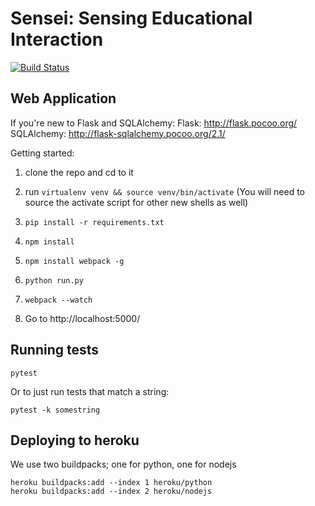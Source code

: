 # Sensei: Sensing Educational Interaction

[![Build Status](https://travis-ci.org/WildflowerSchools/sensei.svg?branch=master)](https://travis-ci.org/WildflowerSchools/sensei)

## Web Application

If you're new to Flask and SQLAlchemy:
Flask: http://flask.pocoo.org/
SQLAlchemy: http://flask-sqlalchemy.pocoo.org/2.1/

Getting started:

1. clone the repo and cd to it

1. run `virtualenv venv && source venv/bin/activate` (You will need to source the activate script for other new shells as well)

1. `pip install -r requirements.txt`

1. `npm install`

1. `npm install webpack -g`

1. `python run.py`

1. `webpack --watch`

1. Go to http://localhost:5000/

## Running tests

`pytest`

Or to just run tests that match a string:

`pytest -k somestring`

## Deploying to heroku

We use two buildpacks; one for python, one for nodejs

```
heroku buildpacks:add --index 1 heroku/python
heroku buildpacks:add --index 2 heroku/nodejs
```
